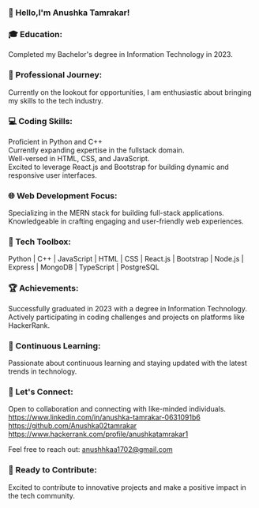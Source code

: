 

<!--
**Anushka02tamrakar/Anushka02tamrakar** is a ✨ _special_ ✨ repository because its `README.md` (this file) appears on your GitHub profile.

Here are some ideas to get you started:

- 🔭 I’m currently working on ...
- 🌱 I’m currently learning ...
- 👯 I’m looking to collaborate on ...
- 🤔 I’m looking for help with ...
- 💬 Ask me about ...
- 📫 How to reach me: ...
- 😄 Pronouns: ...
- ⚡ Fun fact: ...
-->
### 👋 Hello,I'm Anushka Tamrakar!

### 🎓 Education: 
Completed my Bachelor's degree in Information Technology in 2023.

### 🚀 Professional Journey: 
Currently on the lookout for opportunities, I am enthusiastic about bringing my skills to the tech industry.

### 💻 Coding Skills:

Proficient in Python and C++  
Currently expanding expertise in the fullstack domain.  
Well-versed in HTML, CSS, and JavaScript.  
Excited to leverage React.js and Bootstrap for building dynamic and responsive user interfaces.

### 🌐 Web Development Focus:

Specializing in the MERN stack for building full-stack applications.  
Knowledgeable in crafting engaging and user-friendly web experiences. 
### 🔧 Tech Toolbox:

Python | C++ | JavaScript | HTML | CSS | React.js | Bootstrap | Node.js | Express | MongoDB | TypeScript | PostgreSQL
### 🏆 Achievements:

Successfully graduated in 2023 with a degree in Information Technology.  
Actively participating in coding challenges and projects on platforms like HackerRank.  
### 🌱 Continuous Learning:

Passionate about continuous learning and staying updated with the latest trends in technology.
### 🤝 Let's Connect:

Open to collaboration and connecting with like-minded individuals.  
 https://www.linkedin.com/in/anushka-tamrakar-0631091b6    
 https://github.com/Anushka02tamrakar  
 https://www.hackerrank.com/profile/anushkatamrakar1


Feel free to reach out: anushhkaa1702@gmail.com
### 🚀 Ready to Contribute: 
Excited to contribute to innovative projects and make a positive impact in the tech community.

